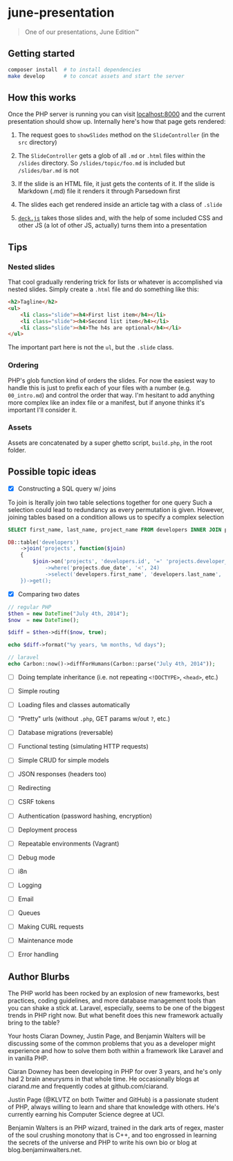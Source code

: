 june-presentation
=================
>One of our presentations, June Edition™

Getting started
---------------
```bash
composer install  # to install dependencies
make develop      # to concat assets and start the server
```

How this works
--------------
Once the PHP server is running you can visit [localhost:8000][localhost] and the
current presentation should show up. Internally here's how that page gets
rendered:

1. The request goes to `showSlides` method on the `SlideController` (in the
   `src` directory)

2. The `SlideController` gets a glob of all `.md` or `.html` files within the
   `/slides` directory. So `/slides/topic/foo.md` is included but
   `/slides/bar.md` is not

3. If the slide is an HTML file, it just gets the contents of it. If the slide
   is Markdown (.md) file it renders it through Parsedown first

4. The slides each get rendered inside an article tag with a class of `.slide`

5. [`deck.js`][deckjs] takes those slides and, with the help of some included
   CSS and other JS (a lot of other JS, actually) turns them into a presentation

[localhost]: http://localhost:8000
[deckjs]: http://imakewebthings.com/deck.js/

Tips
----
### Nested slides

That cool gradually rendering trick for lists or whatever is accomplished via
nested slides. Simply create a `.html` file and do something like this:

```html
<h2>Tagline</h2>
<ul>
    <li class="slide"><h4>First list item</h4></li>
    <li class="slide"><h4>Second list item</h4></li>
    <li class="slide"><h4>The h4s are optional</h4></li>
</ul>
```

The important part here is not the `ul`, but the `.slide` class.

### Ordering

PHP's glob function kind of orders the slides. For now the easiest way to handle
this is just to prefix each of your files with a number (e.g. `00_intro.md`) and
control the order that way. I'm hesitant to add anything more complex like an
index file or a manifest, but if anyone thinks it's important I'll consider it.

### Assets

Assets are concatenated by a super ghetto script, `build.php`, in the root
folder.

Possible topic ideas
--------------------
- [x] Constructing a SQL query w/ joins

To join is lterally join two table selections together for one query
Such a selection could lead to redundancy as every permutation is given.
However, joining tables based on a condition allows us to specify a complex selection
```sql
SELECT first_name, last_name, project_name FROM developers INNER JOIN projects ON developers.id = developer_id WHERE due_date < 24 ORDER BY due_date;   
```

```php
DB::table('developers')
	->join('projects', function($join) 
	{
		$join->on('projects', 'developers.id', '=' 'projects.developer_id)
			->where('projects.due_date', '<', 24)
			->select('developers.first_name', 'developers.last_name', 'projects.project_name')
	})->get();
```

- [x] Comparing two dates

```php
// regular PHP
$then = new DateTime("July 4th, 2014");
$now  = new DateTime();

$diff = $then->diff($now, true);

echo $diff->format("%y years, %m months, %d days");
```

```php
// laravel
echo Carbon::now()->diffForHumans(Carbon::parse("July 4th, 2014"));
```

- [ ] Doing template inheritance (i.e. not repeating `<!DOCTYPE>`, `<head>`, etc.)

- [ ] Simple routing

- [ ] Loading files and classes automatically

- [ ] "Pretty" urls (without `.php`, GET params w/out `?`, etc.)

- [ ] Database migrations (reversable)

- [ ] Functional testing (simulating HTTP requests)

- [ ] Simple CRUD for simple models

- [ ] JSON responses (headers too)

- [ ] Redirecting

- [ ] CSRF tokens

- [ ] Authentication (password hashing, encryption)

- [ ] Deployment process

- [ ] Repeatable environments (Vagrant)

- [ ] Debug mode

- [ ] i8n

- [ ] Logging

- [ ] Email

- [ ] Queues

- [ ] Making CURL requests

- [ ] Maintenance mode

- [ ] Error handling

Author Blurbs
-------------
The PHP world has been rocked by an explosion of new frameworks, best practices,
coding guidelines, and more database management tools than you can shake a stick
at. Laravel, especially, seems to be one of the biggest trends in PHP right now.
But what benefit does this new framework actually bring to the table?

Your hosts Ciaran Downey, Justin Page, and Benjamin Walters will be discussing
some of the common problems that you as a developer might experience and how to
solve them both within a framework like Laravel and in vanilla PHP.

Ciaran Downey has been developing in PHP for over 3 years, and he's only had 2
brain aneurysms in that whole time. He occasionally blogs at ciarand.me and
frequently codes at github.com/ciarand.

Justin Page (@KLVTZ on both Twitter and GitHub) is a passionate student of PHP,
always willing to learn and share that knowledge with others. He's currently
earning his Computer Science degree at UCI.

Benjamin Walters is an PHP wizard, trained in the dark arts of regex, master of
the soul crushing monotony that is C++, and too engrossed in learning the
secrets of the universe and PHP to write his own bio or blog at
blog.benjaminwalters.net.

